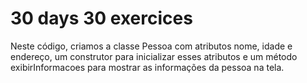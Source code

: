 # 30 days 30 exercices

Neste código, criamos a classe Pessoa com atributos nome, idade e endereço,
um construtor para inicializar esses atributos e um método exibirInformacoes para mostrar as informações
da pessoa na tela. 

